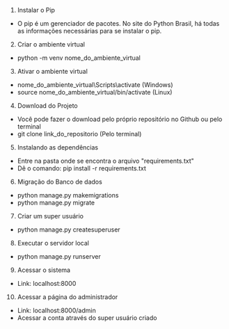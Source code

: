 1. Instalar o Pip
- O pip é um gerenciador de pacotes. No site do Python Brasil, há todas as informações necessárias para se instalar o pip.

2. Criar o ambiente virtual
- python -m venv nome_do_ambiente_virtual

3. Ativar o ambiente virtual
- nome_do_ambiente_virtual\Scripts\activate (Windows)
- source nome_do_ambiente_virtual/bin/activate (Linux)

4. Download do Projeto
- Você pode fazer o download pelo próprio repositório no Github ou pelo terminal
- git clone link_do_repositorio (Pelo terminal)

5. Instalando as dependências
- Entre na pasta onde se encontra o arquivo "requirements.txt"
- Dê o comando: pip install -r requirements.txt

6. Migração do Banco de dados
- python manage.py makemigrations
- python manage.py migrate

7. Criar um super usuário
- python manage.py createsuperuser

8. Executar o servidor local
- python manage.py runserver

9. Acessar o sistema
- Link: localhost:8000

10. Acessar a página do administrador
- Link: localhost:8000/admin
- Acessar a conta através do super usuário criado
